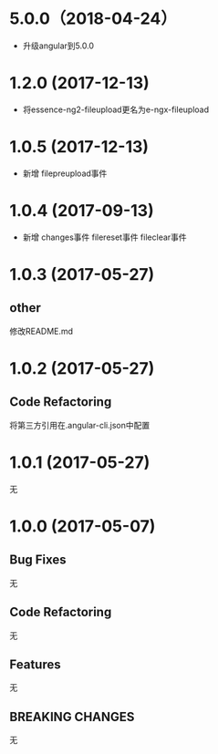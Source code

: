 # 5.0.0（2018-04-24）

- 升级angular到5.0.0

# 1.2.0 (2017-12-13)

- 将essence-ng2-fileupload更名为e-ngx-fileupload

# 1.0.5 (2017-12-13)

- 新增 filepreupload事件

# 1.0.4 (2017-09-13)

- 新增 changes事件 filereset事件 fileclear事件

# 1.0.3 (2017-05-27)

## other

修改README.md

# 1.0.2 (2017-05-27)

## Code Refactoring

将第三方引用在.angular-cli.json中配置

# 1.0.1 (2017-05-27)

无

# 1.0.0 (2017-05-07)

## Bug Fixes

无

## Code Refactoring

无

## Features

无

## BREAKING CHANGES

无

